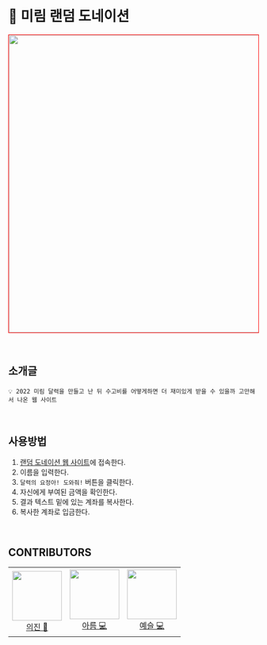 # 🎉 미림 랜덤 도네이션

<div>
  
<img src="https://user-images.githubusercontent.com/48716775/157135559-292ada7e-fe1b-499e-a35a-4d384e6c8f38.png" width="600" 
     style="border: 1px solid red"/>

</div>

<br/>

## 소개글
```
💡 2022 미림 달력을 만들고 난 뒤 수고비를 어떻게하면 더 재미있게 받을 수 있을까 고만해서 나온 웹 사이트
```

<br/>

## 사용방법
1. [랜덤 도네이션 웹 사이트](https://mirim-random-donation.web.app/)에 접속한다.   
2. 이름을 입력한다. 
3. `달력의 요정아! 도와줘!` 버튼을 클릭한다.
4. 자신에게 부여된 금액을 확인한다.
5. 결과 텍스트 밑에 있는 계좌를 복사한다.
6. 복사한 계좌로 입금한다.

<br/>

## CONTRIBUTORS 

<table>
  <tr height="140px">
  <td align="center">
      <a href="https://bit.ly/3LZ2CdR"><img height="100px" width="100px" src="https://avatars.githubusercontent.com/u/49094082?v=4"/></a>
      <br />
      <a href="https://github.com/2uijin">의진 🎨</a>
    </td>
    <td align="center">
      <a href="https://github.com/areumsheep"><img height="100px" width="100px" src="https://avatars.githubusercontent.com/u/48716298?v=4"/></a>
      <br />
      <a href="https://github.com/areumsheep">아름 💻</a>
    </td>
    <td align="center">
      <a href="https://github.com/parksil0"><img height="100px" width="100px" src="https://avatars.githubusercontent.com/u/48716775?v=4"/></a>
      <br />
      <a href="https://github.com/Leemainsw">예슬 💻</a>
    </td>
  </tr>
</table>

<br>
